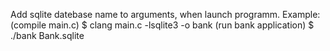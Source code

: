 Add sqlite datebase name to arguments, when launch programm.
Example:
(compile main.c) 
$ clang main.c -lsqlite3 -o bank
(run bank application)
$ ./bank Bank.sqlite